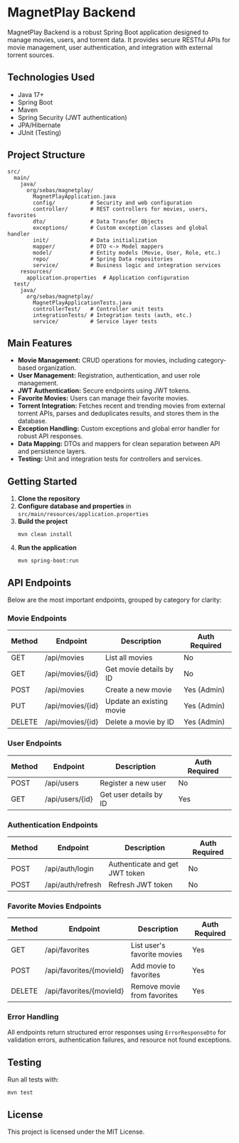 # MagnetPlay Backend

MagnetPlay Backend is a robust Spring Boot application designed to manage movies, users, and torrent data. It provides secure RESTful APIs for movie management, user authentication, and integration with external torrent sources.

## Technologies Used

- Java 17+
- Spring Boot
- Maven
- Spring Security (JWT authentication)
- JPA/Hibernate
- JUnit (Testing)

## Project Structure

```
src/
  main/
    java/
      org/sebas/magnetplay/
        MagnetPlayApplication.java
        config/           # Security and web configuration
        controller/       # REST controllers for movies, users, favorites
        dto/              # Data Transfer Objects
        exceptions/       # Custom exception classes and global handler
        init/             # Data initialization
        mapper/           # DTO <-> Model mappers
        model/            # Entity models (Movie, User, Role, etc.)
        repo/             # Spring Data repositories
        service/          # Business logic and integration services
    resources/
      application.properties  # Application configuration
  test/
    java/
      org/sebas/magnetplay/
        MagnetPlayApplicationTests.java
        controllerTest/   # Controller unit tests
        integrationTests/ # Integration tests (auth, etc.)
        service/          # Service layer tests
```

## Main Features

- **Movie Management:** CRUD operations for movies, including category-based organization.
- **User Management:** Registration, authentication, and user role management.
- **JWT Authentication:** Secure endpoints using JWT tokens.
- **Favorite Movies:** Users can manage their favorite movies.
- **Torrent Integration:** Fetches recent and trending movies from external torrent APIs, parses and deduplicates results, and stores them in the database.
- **Exception Handling:** Custom exceptions and global error handler for robust API responses.
- **Data Mapping:** DTOs and mappers for clean separation between API and persistence layers.
- **Testing:** Unit and integration tests for controllers and services.

## Getting Started

1. **Clone the repository**
2. **Configure database and properties** in `src/main/resources/application.properties`
3. **Build the project**
   ```
   mvn clean install
   ```
4. **Run the application**
   ```
   mvn spring-boot:run
   ```
## API Endpoints

Below are the most important endpoints, grouped by category for clarity:

### Movie Endpoints
| Method | Endpoint                | Description                       | Auth Required |
|--------|-------------------------|-----------------------------------|--------------|
| GET    | /api/movies             | List all movies                   | No           |
| GET    | /api/movies/{id}        | Get movie details by ID           | No           |
| POST   | /api/movies             | Create a new movie                | Yes (Admin)  |
| PUT    | /api/movies/{id}        | Update an existing movie          | Yes (Admin)  |
| DELETE | /api/movies/{id}        | Delete a movie by ID              | Yes (Admin)  |

### User Endpoints
| Method | Endpoint                | Description                       | Auth Required |
|--------|-------------------------|-----------------------------------|--------------|
| POST   | /api/users              | Register a new user               | No           |
| GET    | /api/users/{id}         | Get user details by ID            | Yes          |

### Authentication Endpoints
| Method | Endpoint                | Description                       | Auth Required |
|--------|-------------------------|-----------------------------------|--------------|
| POST   | /api/auth/login         | Authenticate and get JWT token    | No           |
| POST   | /api/auth/refresh       | Refresh JWT token                 | No           |

### Favorite Movies Endpoints
| Method | Endpoint                        | Description                       | Auth Required |
|--------|----------------------------------|-----------------------------------|--------------|
| GET    | /api/favorites                   | List user's favorite movies        | Yes          |
| POST   | /api/favorites/{movieId}         | Add movie to favorites             | Yes          |
| DELETE | /api/favorites/{movieId}         | Remove movie from favorites        | Yes          |

### Error Handling
All endpoints return structured error responses using `ErrorResponseDto` for validation errors, authentication failures, and resource not found exceptions.

## Testing

Run all tests with:
```
mvn test
```

## License

This project is licensed under the MIT License.
